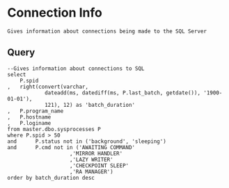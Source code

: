 # Connection Info

    Gives information about connections being made to the SQL Server
    
## Query

    --Gives information about connections to SQL
    select
        P.spid
    ,   right(convert(varchar, 
                dateadd(ms, datediff(ms, P.last_batch, getdate()), '1900-01-01'), 
                121), 12) as 'batch_duration'
    ,   P.program_name
    ,   P.hostname
    ,   P.loginame
    from master.dbo.sysprocesses P
    where P.spid > 50
    and      P.status not in ('background', 'sleeping')
    and      P.cmd not in ('AWAITING COMMAND'
                        ,'MIRROR HANDLER'
                        ,'LAZY WRITER'
                        ,'CHECKPOINT SLEEP'
                        ,'RA MANAGER')
    order by batch_duration desc